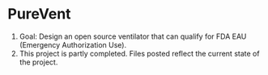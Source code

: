 # PureVent
1. Goal:  Design an open source ventilator that can qualify for FDA EAU (Emergency Authorization Use).
2. This project is partly completed.  Files posted reflect the current state of the project.
